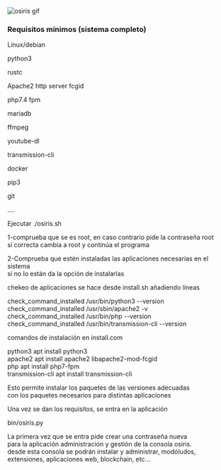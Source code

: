 ![osiris gif](https://vtwitt.com/jsa/osiris.gif)


<h3>Requisitos mínimos (sistema completo)</h3>

Linux/debian

python3

rustc

Apache2 http server fcgid

php7.4 fpm

mariadb

ffmpeg

youtube-dl

transmission-cli

docker

pip3

git 

....

Ejecutar ./osiris.sh


1-comprueba que se es root, en caso contrario pide la contraseña root  
  si correcta cambia a root y continúa el programa  
  
2-Comprueba que estén instaladas las aplicaciones necesarias en el sistema  
  si no lo están da la opción de instalarlas    

chekeo de aplicaciones se hace desde install.sh añadiendo líneas  

check_command_installed /usr/bin/python3 --version   
check_command_installed /usr/sbin/apache2 -v   
check_command_installed /usr/bin/php --version   
check_command_installed /usr/bin/transmission-cli --version   


comandos de instalación en install.com  

python3		apt install python3   
apache2		apt install apache2 libapache2-mod-fcgid  
php			apt install php7-fpm  
transmission-cli	apt install transmission-cli  


Esto permite instalar los paquetes de las versiones adecuadas  
con los paquetes necesarios para distintas aplicaciones  


  
Una vez se dan los requisitos, se entra en la aplicación  

bin/osiris.py  

La primera vez que se entra pide crear una contraseña nueva  
para la aplicación administración y gestión de la consola osiris.  
desde esta consola se podrán instalar y administrar, modóludos,  
extensiones, aplicaciones web, blockchain, etc...










